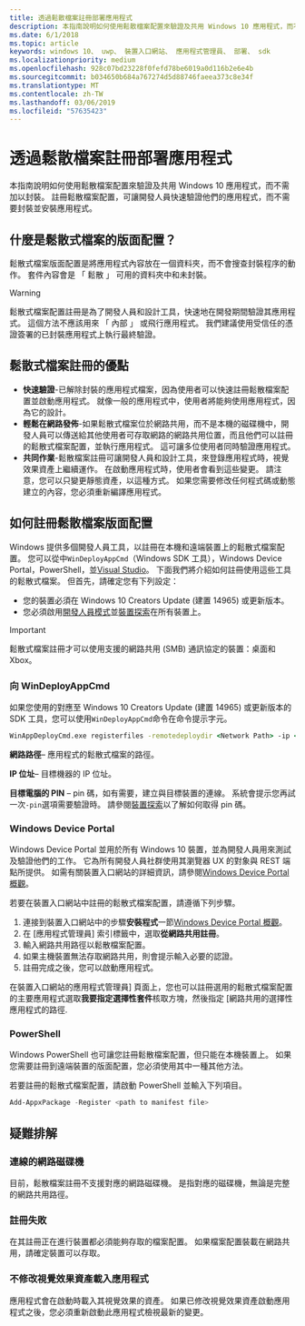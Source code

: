 ```yaml
---
title: 透過鬆散檔案註冊部署應用程式
description: 本指南說明如何使用鬆散檔案配置來驗證及共用 Windows 10 應用程式，而不需加以封裝。
ms.date: 6/1/2018
ms.topic: article
keywords: windows 10、 uwp、 裝置入口網站、 應用程式管理員、 部署、 sdk
ms.localizationpriority: medium
ms.openlocfilehash: 928c07bd23228f0fefd78be6019a0d116b2e6e4b
ms.sourcegitcommit: b034650b684a767274d5d88746faeea373c8e34f
ms.translationtype: MT
ms.contentlocale: zh-TW
ms.lasthandoff: 03/06/2019
ms.locfileid: "57635423"
---
```

# <a name="deploy-an-app-through-loose-file-registration"></a>透過鬆散檔案註冊部署應用程式 

本指南說明如何使用鬆散檔案配置來驗證及共用 Windows 10 應用程式，而不需加以封裝。 註冊鬆散檔案配置，可讓開發人員快速驗證他們的應用程式，而不需要封裝並安裝應用程式。 

## <a name="what-is-a-loose-file-layout"></a>什麼是鬆散式檔案的版面配置？

鬆散式檔案版面配置是將應用程式內容放在一個資料夾，而不會搜查封裝程序的動作。 套件內容會是 「 鬆散 」 可用的資料夾中和未封裝。 

> [!WARNING]
> 鬆散式檔案配置註冊是為了開發人員和設計工具，快速地在開發期間驗證其應用程式。 這個方法不應該用來 「 內部 」 或飛行應用程式。 我們建議使用受信任的憑證簽署的已封裝應用程式上執行最終驗證。 

## <a name="advantages-of-loose-file-registration"></a>鬆散式檔案註冊的優點

- **快速驗證**-已解除封裝的應用程式檔案，因為使用者可以快速註冊鬆散檔案配置並啟動應用程式。 就像一般的應用程式中，使用者將能夠使用應用程式，因為它的設計。 
- **輕鬆在網路發佈**-如果鬆散式檔案位於網路共用，而不是本機的磁碟機中，開發人員可以傳送給其他使用者可存取網路的網路共用位置，而且他們可以註冊的鬆散式檔案配置，並執行應用程式。 這可讓多位使用者同時驗證應用程式。 
- **共同作業**-鬆散檔案註冊可讓開發人員和設計工具，來登錄應用程式時，視覺效果資產上繼續運作。 在啟動應用程式時，使用者會看到這些變更。 請注意，您可以只變更靜態資產，以這種方式。 如果您需要修改任何程式碼或動態建立的內容，您必須重新編譯應用程式。

## <a name="how-to-register-a-loose-file-layout"></a>如何註冊鬆散檔案版面配置

Windows 提供多個開發人員工具，以註冊在本機和遠端裝置上的鬆散式檔案配置。 您可以從中`WinDeployAppCmd`（Windows SDK 工具），Windows Device Portal，PowerShell，並[Visual Studio](https://docs.microsoft.com/windows/uwp/debug-test-perf/deploying-and-debugging-uwp-apps#register-layout-from-network)。 下面我們將介紹如何註冊使用這些工具的鬆散式檔案。 但首先，請確定您有下列設定：

- 您的裝置必須在 Windows 10 Creators Update (建置 14965) 或更新版本。
- 您必須啟用[開發人員模式](https://msdn.microsoft.com/windows/uwp/get-started/enable-your-device-for-development)並[裝置探索](https://docs.microsoft.com/en-us/windows/uwp/get-started/enable-your-device-for-development#device-discovery)在所有裝置上。

> [!IMPORTANT]
> 鬆散式檔案註冊才可以使用支援的網路共用 (SMB) 通訊協定的裝置：桌面和 Xbox。 

### <a name="register-with-windeployappcmd"></a>向 WinDeployAppCmd

如果您使用的對應至 Windows 10 Creators Update (建置 14965) 或更新版本的 SDK 工具，您可以使用`WinDeployAppCmd`命令在命令提示字元。

```cmd
WinAppDeployCmd.exe registerfiles -remotedeploydir <Network Path> -ip <IP Address> -pin <target machine PIN>
```

**網路路徑**– 應用程式的鬆散式檔案的路徑。

**IP 位址**– 目標機器的 IP 位址。

**目標電腦的 PIN** – pin 碼，如有需要，建立與目標裝置的連線。 系統會提示您再試一次`-pin`選項需要驗證時。 請參閱[裝置探索](https://docs.microsoft.com/windows/uwp/get-started/enable-your-device-for-development#device-discovery)以了解如何取得 pin 碼。

### <a name="windows-device-portal"></a>Windows Device Portal

Windows Device Portal 並用於所有 Windows 10 裝置，並為開發人員用來測試及驗證他們的工作。 它為所有開發人員社群使用其瀏覽器 UX 的對象與 REST 端點所提供。 如需有關裝置入口網站的詳細資訊，請參閱[Windows Device Portal 概觀](device-portal.md)。

若要在裝置入口網站中註冊的鬆散式檔案配置，請遵循下列步驟。

1. 連接到裝置入口網站中的步驟**安裝程式**一節[Windows Device Portal 概觀](device-portal.md)。
1. 在 [應用程式管理員] 索引標籤中，選取**從網路共用註冊**。
1. 輸入網路共用路徑以鬆散檔案配置。 
1. 如果主機裝置無法存取網路共用，則會提示輸入必要的認證。
1. 註冊完成之後，您可以啟動應用程式。

在裝置入口網站的應用程式管理員] 頁面上，您也可以註冊選用的鬆散式檔案配置的主要應用程式選取**我要指定選擇性套件**核取方塊，然後指定 [網路共用的選擇性應用程式的路徑. 

### <a name="powershell"></a>PowerShell 

Windows PowerShell 也可讓您註冊鬆散檔案配置，但只能在本機裝置上。 如果您需要註冊到遠端裝置的版面配置，您必須使用其中一種其他方法。 

若要註冊的鬆散式檔案配置，請啟動 PowerShell 並輸入下列項目。

```PowerShell
Add-AppxPackage -Register <path to manifest file>
```

## <a name="troubleshooting"></a>疑難排解

### <a name="mapped-network-drives"></a>連線的網路磁碟機
目前，鬆散檔案註冊不支援對應的網路磁碟機。 是指對應的磁碟機，無論是完整的網路共用路徑。

### <a name="registration-failure"></a>註冊失敗
在其註冊正在進行裝置都必須能夠存取的檔案配置。 如果檔案配置裝載在網路共用，請確定裝置可以存取。 

### <a name="modifications-to-visual-assets-arent-being-loaded-in-the-app"></a>不修改視覺效果資產載入應用程式 
應用程式會在啟動時載入其視覺效果的資產。 如果已修改視覺效果資產啟動應用程式之後，您必須重新啟動此應用程式檢視最新的變更。